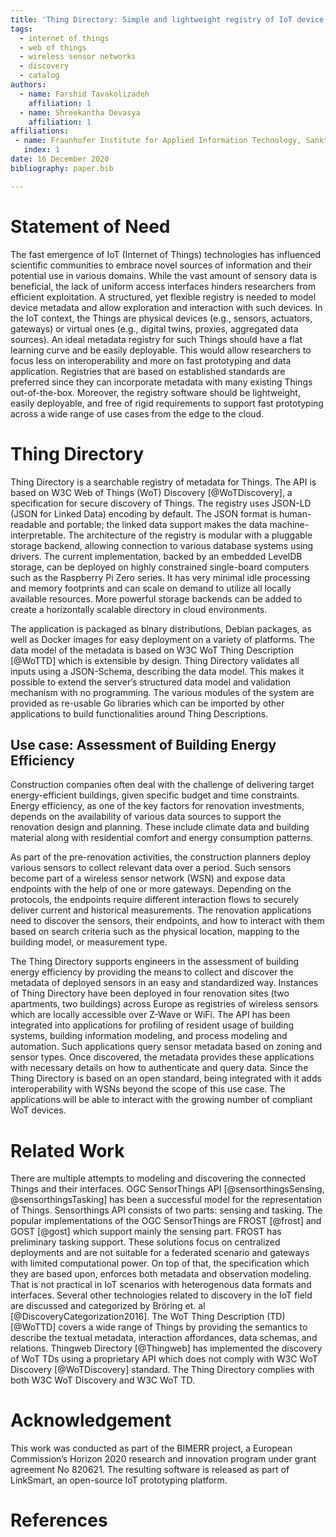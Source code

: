 ```yaml
---
title: 'Thing Directory: Simple and lightweight registry of IoT device metadata'
tags:
  - internet of things
  - web of things
  - wireless sensor networks
  - discovery
  - catalog
authors:
  - name: Farshid Tavakolizadeh
    affiliation: 1
  - name: Shreekantha Devasya
    affiliation: 1
affiliations:
 - name: Fraunhofer Institute for Applied Information Technology, Sankt Augustin, Germany
   index: 1
date: 16 December 2020
bibliography: paper.bib

---
```


# Statement of Need  
<!-- A clear Statement of Need that illustrates the research purpose of the software. -->

The fast emergence of IoT (Internet of Things) technologies has influenced scientific communities to embrace novel sources of information and their potential use in various domains. While the vast amount of sensory data is beneficial, the lack of uniform access interfaces hinders researchers from efficient exploitation. A structured, yet flexible registry is needed to model device metadata and allow exploration and interaction with such devices. In the IoT context, the Things are physical devices (e.g., sensors, actuators, gateways) or virtual ones (e.g., digital twins, proxies, aggregated data sources). An ideal metadata registry for such Things should have a flat learning curve and be easily deployable. This would allow researchers to focus less on interoperability and more on fast prototyping and data application. Registries that are based on established standards are preferred since they can incorporate metadata with many existing Things out-of-the-box. Moreover, the registry software should be lightweight, easily deployable, and free of rigid requirements to support fast prototyping across a wide range of use cases from the edge to the cloud. 

# Thing Directory 
<!-- A summary describing the high-level functionality and purpose of the software for a diverse, non-specialist audience. -->

Thing Directory is a searchable registry of metadata for Things. The API is based on W3C 
Web of Things (WoT) Discovery [@WoTDiscovery], a specification for secure discovery of Things. The registry uses JSON-LD (JSON for Linked Data) encoding by default. The JSON format is human-readable and portable; the linked data support makes the data machine-interpretable. The architecture of the registry is modular with a pluggable storage backend, allowing connection to various database systems using drivers. The current implementation, backed by an embedded LevelDB storage, can be deployed on highly constrained single-board computers such as the Raspberry Pi Zero series. It has very minimal idle processing and memory footprints and can scale on demand to utilize all locally available resources. More powerful storage backends can be added to create a horizontally scalable directory in cloud environments. 

The application is packaged as binary distributions, Debian packages, as well as Docker images for easy deployment on a variety of platforms. The data model of the metadata is based on W3C WoT Thing Description [@WoTTD] which is extensible by design. Thing Directory validates all inputs using a JSON-Schema, describing the data model. This makes it possible to extend the server’s structured data model and validation mechanism with no programming. The various modules of the system are provided as re-usable Go libraries which can be imported by other applications to build functionalities around Thing Descriptions.

<!-- Mention (if applicable) a representative set of past or ongoing research projects using the software and recent scholarly publications enabled by it. -->


## Use case: Assessment of Building Energy Efficiency 
Construction companies often deal with the challenge of delivering target energy-efficient buildings, given specific budget and time constraints. Energy efficiency, as one of the key factors for renovation investments, depends on the availability of various data sources to support the renovation design and planning. These include climate data and building material along with residential comfort and energy consumption patterns. 

As part of the pre-renovation activities, the construction planners deploy various sensors to collect relevant data over a period. Such sensors become part of a wireless sensor network (WSN) and expose data endpoints with the help of one or more gateways. Depending on the protocols, the endpoints require different interaction flows to securely deliver current and historical measurements. The renovation applications need to discover the sensors, their endpoints, and how to interact with them based on search criteria such as the physical location, mapping to the building model, or measurement type. 

The Thing Directory supports engineers in the assessment of building energy efficiency by providing the means to collect and discover the metadata of deployed sensors in an easy and standardized way. Instances of Thing Directory have been deployed in four renovation sites (two apartments, two buildings) across Europe as registries of wireless sensors which are locally accessible over Z-Wave or WiFi. The API has been integrated into applications for profiling of resident usage of building systems, building information modeling, and process modeling and automation. Such applications query sensor metadata based on zoning and sensor types. Once discovered, the metadata provides these applications with necessary details on how to authenticate and query data. Since the Thing Directory is based on an open standard, being integrated with it adds interoperability with WSNs beyond the scope of this use case. The applications will be able to interact with the growing number of compliant WoT devices.  

# Related Work 
<!-- A list of key references, including to other software addressing related needs. -->

There are multiple attempts to modeling and discovering the connected Things and their interfaces. OGC SensorThings API [@sensorthingsSensing, @sensorthingsTasking] has been a successful model for the representation of Things. Sensorthings API consists of two parts: sensing and tasking. The popular implementations of the OGC SensorThings are FROST [@frost] and GOST [@gost] which support mainly the sensing part. FROST has preliminary tasking support. These solutions focus on centralized deployments and are not suitable for a federated scenario and gateways with limited computational power. On top of that, the specification which they are based upon, enforces both metadata and observation modeling. That is not practical in IoT scenarios with heterogenous data formats and interfaces. Several other technologies related to discovery in the IoT field are discussed and categorized by Bröring et. al [@DiscoveryCategorization2016]. The WoT Thing Description (TD) [@WoTTD] covers a wide range of Things by providing the semantics to describe the textual metadata, interaction affordances, data schemas, and relations. Thingweb Directory [@Thingweb] has implemented the discovery of WoT TDs using a proprietary API which does not comply with W3C WoT Discovery [@WoTDiscovery] standard. The Thing Directory complies with both W3C WoT Discovery and W3C WoT TD.

# Acknowledgement 
<!-- Acknowledgement of any financial support. -->

This work was conducted as part of the BIMERR project, a European Commission’s Horizon 2020 research and innovation program under grant agreement No 820621. The resulting software is released as part of LinkSmart, an open-source IoT prototyping platform.  

# References
